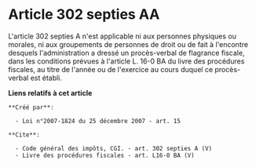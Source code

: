 # Article 302 septies AA

L'article 302 septies A n'est applicable ni aux personnes physiques ou morales, ni aux groupements de personnes de droit ou
de fait à l'encontre desquels l'administration a dressé un procès-verbal de flagrance fiscale, dans les conditions prévues à
l'article L. 16-0 BA du livre des procédures fiscales, au titre de l'année ou de l'exercice au cours duquel ce procès-verbal
est établi.

**Liens relatifs à cet article**

	**Créé par**:

	  - Loi n°2007-1824 du 25 décembre 2007 - art. 15

	**Cite**:

	  - Code général des impôts, CGI. - art. 302 septies A (V)
	  - Livre des procédures fiscales - art. L16-0 BA (V)
